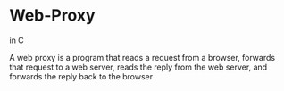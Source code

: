 # Web-Proxy
in C

A web proxy is a program that reads a request from a browser, forwards that request to a
web server, reads the reply from the web server, and forwards the reply back to the browser
